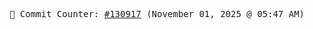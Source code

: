 <p align="center">
    <samp>
        📮 Commit Counter: <a href="https://github.com/Javascript-void0/Javascript-void0/commits/main">#130917</a> (November 01, 2025 @ 05:47 AM)
    </samp>
</p>